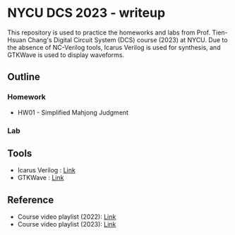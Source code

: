 # NYCU DCS 2023 - writeup
This repository is used to practice the homeworks and labs from Prof. Tien-Hsuan Chang's Digital Circuit System (DCS) course (2023) at NYCU. Due to the absence of NC-Verilog tools, Icarus Verilog is used for synthesis, and GTKWave is used to display waveforms.

## Outline
### Homework
* HW01 - Simplified Mahjong Judgment

### Lab

## Tools
* Icarus Verilog : [Link](https://github.com/steveicarus/iverilog)
* GTKWave : [Link](https://gtkwave.sourceforge.net/)

## Reference
* Course video playlist (2022): [Link](https://www.youtube.com/playlist?list=PLCUEmRsKEgZ4QK-hLOC1HSwr_SjO2HSyG)
* Course video playlist (2023): [Link](https://www.youtube.com/playlist?list=PLCUEmRsKEgZ4p8HK5IXMrohliNuRttqpt)